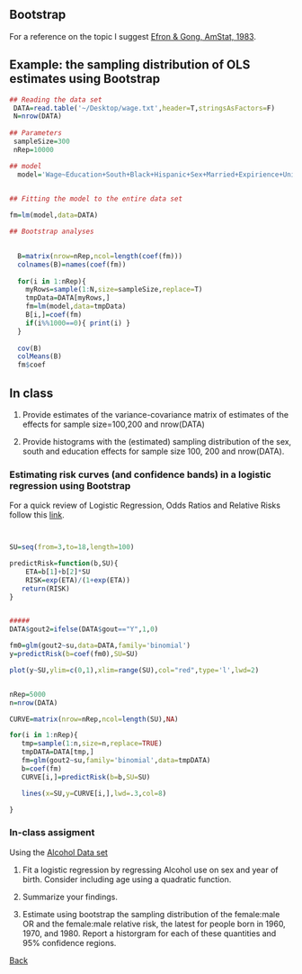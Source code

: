
## Bootstrap

For a reference on the topic I suggest [Efron & Gong, AmStat, 1983](http://www.tandfonline.com/doi/pdf/10.1080/00031305.1983.10483087?needAccess=true).


## Example: the sampling distribution of OLS estimates using Bootstrap

```r
## Reading the data set
 DATA=read.table('~/Desktop/wage.txt',header=T,stringsAsFactors=F)
 N=nrow(DATA)
 
## Parameters
 sampleSize=300
 nRep=10000

## model
  model='Wage~Education+South+Black+Hispanic+Sex+Married+Expirience+Union'
  

## Fitting the model to the entire data set

fm=lm(model,data=DATA)

## Bootstrap analyses
  

  B=matrix(nrow=nRep,ncol=length(coef(fm)))
  colnames(B)=names(coef(fm))
  
  for(i in 1:nRep){
  	myRows=sample(1:N,size=sampleSize,replace=T)
  	tmpData=DATA[myRows,]
  	fm=lm(model,data=tmpData)
  	B[i,]=coef(fm)  	
  	if(i%%1000==0){ print(i) }
  }
  
  cov(B)
  colMeans(B)
  fm$coef
```


## In class

1) Provide estimates of the variance-covariance matrix of estimates of the effects for sample size=100,200 and nrow(DATA)

2) Provide histograms with the (estimated) sampling distribution of the sex, south and education effects for sample size 100, 200 and nrow(DATA).

### Estimating risk curves (and confidence bands) in a logistic regression using Bootstrap


For a quick review of Logistic Regression, Odds Ratios and Relative Risks follow this [link](https://github.com/gdlc/STAT_COMP/blob/master/LogisticRegression.pdf).

```r


SU=seq(from=3,to=18,length=100)

predictRisk=function(b,SU){
    ETA=b[1]+b[2]*SU
    RISK=exp(ETA)/(1+exp(ETA))
   return(RISK)
}


#####
DATA$gout2=ifelse(DATA$gout=="Y",1,0)

fm0=glm(gout2~su,data=DATA,family='binomial')
y=predictRisk(b=coef(fm0),SU=SU)

plot(y~SU,ylim=c(0,1),xlim=range(SU),col="red",type='l',lwd=2)


nRep=5000
n=nrow(DATA)

CURVE=matrix(nrow=nRep,ncol=length(SU),NA)

for(i in 1:nRep){
   tmp=sample(1:n,size=n,replace=TRUE)
   tmpDATA=DATA[tmp,]
   fm=glm(gout2~su,family='binomial',data=tmpDATA)
   b=coef(fm)
   CURVE[i,]=predictRisk(b=b,SU=SU)

   lines(x=SU,y=CURVE[i,],lwd=.3,col=8)

}

```

### In-class assigment

Using the [Alcohol Data set](https://github.com/gdlc/STAT_COMP/blob/master/DATA_ALCOHOL.RData)

  1) Fit a logistic regression by regressing Alcohol use on sex and year of birth. Consider 
  including age using a quadratic function.
  
  2) Summarize your findings.
  
  
  3) Estimate using bootstrap the sampling distribution of the female:male OR and the
  female:male relative risk, the latest for people born in 1960, 1970, and 1980. Report a historgram
  for each of these quantities and 95% confidence regions.


[Back](https://github.com/gdlc/STAT_COMP/)
